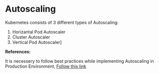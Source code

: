 # Autoscaling

Kubernetes consists of 3 different types of Autoscaling:

1. Horizantal Pod Autoscaler
2. Cluster Autoscaler
3. Vertical Pod Autoscaler]
 

**References:**

It is necessery to follow best practices while implementing Autoscaling in Production Environment, [Follow this link](https://www.replex.io/blog/kubernetes-in-production-best-practices-for-cluster-autoscaler-hpa-and-vpa)




